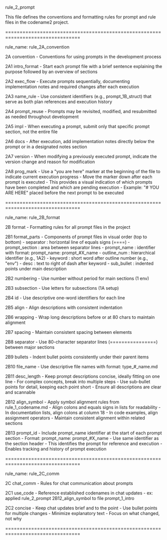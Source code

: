 rule_2_prompt

This file defines the conventions and formatting rules for prompt and rule files in the codename2 project.

================================================================================

rule_name: rule_2A_convention

2A convention      - Conventions for using prompts in the development process

2A1 intro_format   - Start each prompt file with a brief sentence explaining
                     the purpose followed by an overview of sections

2A2 exec_flow      - Execute prompts sequentially, documenting implementation
                     notes and required changes after each execution

2A3 name_rule      - Use consistent identifiers (e.g., prompt_1B_struct)
                     that serve as both plan references and execution history

2A4 prompt_reuse   - Prompts may be revisited, modified, and resubmitted as
                     needed throughout development

2A5 impl           - When executing a prompt, submit only that specific prompt
                     section, not the entire file

2A6 docs           - After execution, add implementation notes directly below
                     the prompt or in a designated notes section

2A7 version        - When modifying a previously executed prompt, indicate the
                     version change and reason for modification

2A8 prog_mark      - Use a "you are here" marker at the beginning of the file
                     to indicate current execution progress
                     - Move the marker down after each prompt is executed
                     - This provides a visual indication of which prompts have
                       been completed and which are pending execution
                     - Example: "# YOU ARE HERE" placed before the next prompt
                       to be executed

================================================================================

rule_name: rule_2B_format

2B format          - Formatting rules for all prompt files in the project

2B1 format_parts   - Components of prompt files in visual order (top to bottom)
                     - separator       : horizontal line of equals signs (====)
                     - prompt_section  : area between separator lines
                     - prompt_name     : identifier with format: prompt_name: prompt_#X_name
                     - outline_num     : hierarchical identifier (e.g., 1A2)
                     - keyword         : short word after outline number (e.g., "env")
                     - desc            : text to right of dash after keyword
                     - sub_bullet      : indented points under main description

2B2 numbering      - Use number without period for main sections (1 env)

2B3 subsection     - Use letters for subsections (1A setup)

2B4 id             - Use descriptive one-word identifiers for each line

2B5 align          - Align descriptions with consistent indentation

2B6 wrapping       - Wrap long descriptions before or at 80 chars to maintain
                     alignment

2B7 spacing        - Maintain consistent spacing between elements

2B8 separator      - Use 80-character separator lines (================) between
                     major sections

2B9 bullets        - Indent bullet points consistently under their parent items

2B10 file_name     - Use descriptive file names with format: type_#_name.md

2B11 desc_length   - Keep prompt descriptions concise, ideally fitting on one line
                     - For complex concepts, break into multiple steps
                     - Use sub-bullet points for detail, keeping each point short
                     - Ensure all descriptions are clear and scannable

2B12 align_symbol  - Apply symbol alignment rules from rule_1_codename.md
                     - Align colons and equals signs in lists for readability
                     - In documentation lists, align colons at column 18
                     - In code examples, align assignment operators
                     - Maintain consistent alignment within related sections

2B13 prompt_id     - Include prompt_name identifier at the start of each prompt section
                     - Format: prompt_name: prompt_#X_name
                     - Use same identifier as the section header
                     - This identifies the prompt for reference and execution
                     - Enables tracking and history of prompt execution

================================================================================

rule_name: rule_2C_comm

2C chat_comm       - Rules for chat communication about prompts

2C1 use_code       - Reference established codenames in chat updates
                     - ex: applied rule_2_prompt 2B12_align_symbol to file prompt_1_intro

2C2 concise        - Keep chat updates brief and to the point
                     - Use bullet points for multiple changes
                     - Minimize explanatory text
                     - Focus on what changed, not why

================================================================================ 